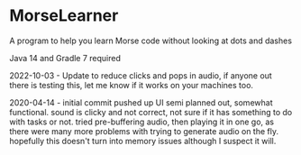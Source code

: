 # MorseLearner
A program to help you learn Morse code without looking at dots and dashes

Java 14 and Gradle 7 required

2022-10-03 - Update to reduce clicks and pops in audio, if anyone out there is testing this, let me know if it works on your machines too. 

2020-04-14 - initial commit pushed up
UI semi planned out, somewhat functional. sound is clicky and not correct, not sure if it has something to do with tasks or not. tried pre-buffering audio, 
then playing it in one go, as there were many more problems with trying to generate audio on the fly. hopefully this doesn't turn into memory issues although I suspect
it will. 
